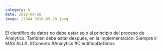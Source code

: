 ```yaml
--- 
category: A 
date: 2018-09-28 
image: /1344_2018-09-28.jpeg 
--- 
```


El científico de datos no debe estar solo al principio del proceso de Analytics. También debe estar después, en la implementación. Siempre ir MÁS ALLÁ. #Conento #Analytics #CientificoDeDatos